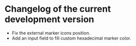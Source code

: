 # Changelog of the current development version

* Fix the external marker icons position.
* Add an input field to fill custom hexadecimal marker color.